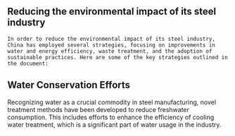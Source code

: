 ## Reducing the environmental impact of its steel industry
    In order to reduce the environmental impact of its steel industry, China has employed several strategies, focusing on improvements in water and energy efficiency, waste treatment, and the adoption of sustainable practices. Here are some of the key strategies outlined in the document:

## Water Conservation Efforts
Recognizing water as a crucial commodity in steel manufacturing, novel treatment methods have been developed to reduce freshwater consumption. This includes efforts to enhance the efficiency of cooling water treatment, which is a significant part of water usage in the industry​​.
